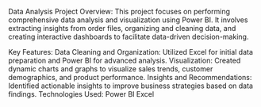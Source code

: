 Data Analysis Project
Overview:
This project focuses on performing comprehensive data analysis and visualization using Power BI. It involves extracting insights from order files, organizing and cleaning data, and creating interactive dashboards to facilitate data-driven decision-making.

Key Features:
Data Cleaning and Organization: Utilized Excel for initial data preparation and Power BI for advanced analysis.
Visualization: Created dynamic charts and graphs to visualize sales trends, customer demographics, and product performance.
Insights and Recommendations: Identified actionable insights to improve business strategies based on data findings.
Technologies Used:
Power BI
Excel
